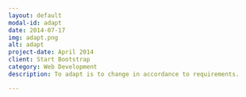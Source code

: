```yaml
---
layout: default
modal-id: adapt
date: 2014-07-17
img: adapt.png
alt: adapt
project-date: April 2014
client: Start Bootstrap
category: Web Development
description: To adapt is to change in accordance to requirements.

---
```

